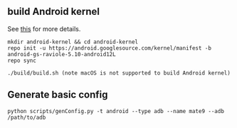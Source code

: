 
## build Android kernel

See [this](https://source.android.com/setup/build/building-kernels) for more details.
```
mkdir android-kernel && cd android-kernel
repo init -u https://android.googlesource.com/kernel/manifest -b android-gs-raviole-5.10-android12L
repo sync

./build/build.sh (note macOS is not supported to build Android kernel)
```

## Generate basic config
```
python scripts/genConfig.py -t android --type adb --name mate9 --adb /path/to/adb
```
